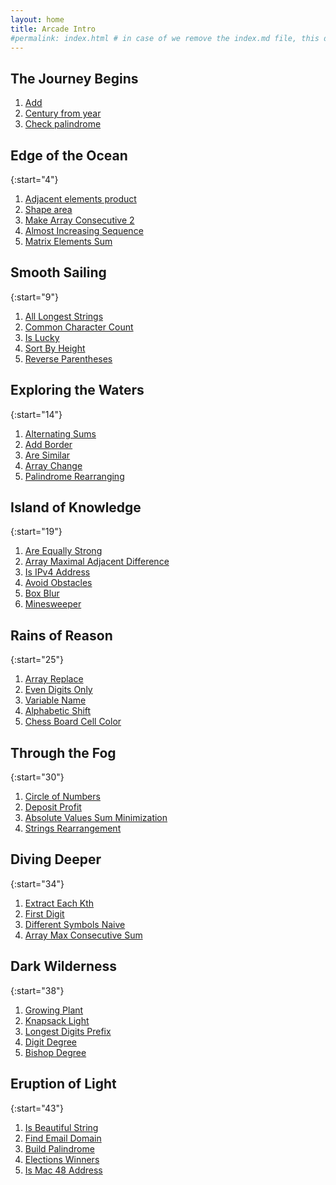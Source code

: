 ```yaml
---
layout: home
title: Arcade Intro
#permalink: index.html # in case of we remove the index.md file, this doc will be the index page
---
```


## The Journey Begins

1. [Add](1_add/README.html)
1. [Century from year](2_centuryFromYear/README.html)
1. [Check palindrome](3_checkPalindrome/README.html)

## Edge of the Ocean

{:start="4"}

1. [Adjacent elements product](4_adjacentElementsProduct/README.html)
1. [Shape area](5_shapeArea/README.html)
1. [Make Array Consecutive 2](6_makeArrayConsecutive2/README.html)
1. [Almost Increasing Sequence](7_almostIncreasingSequence/README.html)
1. [Matrix Elements Sum](8_matrixElementsSum/README.html)

## Smooth Sailing

{:start="9"}

1. [All Longest Strings](9_allLongestStrings/README.html)
1. [Common Character Count](10_commonCharacterCount/README.html)
1. [Is Lucky](11_isLucky/README.html)
1. [Sort By Height](12_sortByHeight/README.html)
1. [Reverse Parentheses](13_reverseParentheses/README.html)

## Exploring the Waters

{:start="14"}

1. [Alternating Sums](14_alternatingSums/README.html)
1. [Add Border](15_addBorder/README.html)
1. [Are Similar](16_areSimilar/README.html)
1. [Array Change](17_arrayChange/README.html)
1. [Palindrome Rearranging](18_palindromeRearranging/README.html)

## Island of Knowledge

{:start="19"}

1. [Are Equally Strong](19_areEquallyStrong/README.html)
1. [Array Maximal Adjacent Difference](20_arrayMaximalAdjacentDifference/README.html)
1. [Is IPv4 Address](21_isIPv4Address/README.html)
1. [Avoid Obstacles](22_avoidObstacles/README.html)
1. [Box Blur](23_boxBlur/README.html)
1. [Minesweeper](24_minesweeper/README.html)

## Rains of Reason

{:start="25"}

1. [Array Replace](25_arrayReplace/README.html)
1. [Even Digits Only](26_evenDigitsOnly/README.html)
1. [Variable Name](27_variableName/README.html)
1. [Alphabetic Shift](28_alphabeticShift/README.html)
1. [Chess Board Cell Color](29_chessBoardCellColor/README.html)

## Through the Fog

{:start="30"}

1. [Circle of Numbers](30_circleOfNumbers/README.html)
1. [Deposit Profit](31_depositProfit/README.html)
1. [Absolute Values Sum Minimization](32_absoluteValuesSumMinimization/README.html)
1. [Strings Rearrangement](33_stringsRearrangement/README.html)

## Diving Deeper

{:start="34"}

1. [Extract Each Kth](34_extractEachKth/README.html)
1. [First Digit](35_firstDigit/README.html)
1. [Different Symbols Naive](36_differentSymbolsNaive/README.html)
1. [Array Max Consecutive Sum](37_arrayMaxConsecutiveSum/README.html)

## Dark Wilderness

{:start="38"}

1. [Growing Plant](38_growingPlant/README.html)
1. [Knapsack Light](39_knapsackLight/README.html)
1. [Longest Digits Prefix](40_longestDigitsPrefix/README.html)
1. [Digit Degree](41_digitDegree/README.html)
1. [Bishop Degree](42_bishopAndPawn/README.html)

## Eruption of Light

{:start="43"}

1. [Is Beautiful String](43_isBeautifulString/README.html)
1. [Find Email Domain](44_findEmailDomain/README.html)
1. [Build Palindrome](45_buildPalindrome/README.html)
1. [Elections Winners](46_electionsWinners/README.html)
1. [Is Mac 48 Address](47_isMac48Address/README.html)
